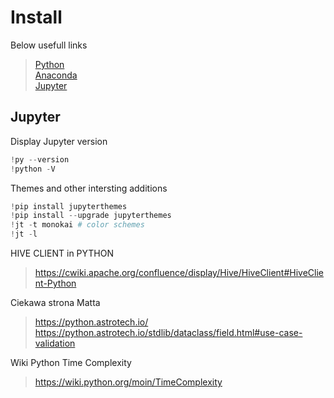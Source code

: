 # Install

Below usefull links 
> [Python](https://www.python.org/)<br/>
> [Anaconda](https://www.anaconda.com/products/individual)<br/>
> [Jupyter](https://jupyter.org/install)

## Jupyter
Display Jupyter version
```python
!py --version
!python -V
```
Themes and other intersting additions
```python
!pip install jupyterthemes
!pip install --upgrade jupyterthemes
!jt -t monokai # color schemes
!jt -l
```



HIVE CLIENT in PYTHON
>	https://cwiki.apache.org/confluence/display/Hive/HiveClient#HiveClient-Python
	
Ciekawa strona Matta	
>	https://python.astrotech.io/	<br/>
>	https://python.astrotech.io/stdlib/dataclass/field.html#use-case-validation
	
Wiki Python Time Complexity
>	https://wiki.python.org/moin/TimeComplexity


